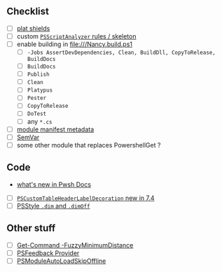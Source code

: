 ## Checklist

- [ ] [plat shields](https://learn.microsoft.com/en-us/powershell/scripting/gallery/concepts/publishing-guidelines?view=powershell-7.4#tag-your-package-with-the-compatible-pseditions-and-platforms)
- [ ] custom [`PSScriptAnalyzer` rules / skeleton](https://learn.microsoft.com/en-us/powershell/scripting/gallery/concepts/publishing-guidelines?view=powershell-7.3#use-psscriptanalyzer)
- [ ] enable building in <file:///Nancy.build.ps1>
  - [ ] `-Jobs AssertDevDependencies, Clean, BuildDll, CopyToRelease, BuildDocs`
  - [ ] `BuildDocs`
  - [ ] `Publish`
  - [ ] `Clean`
  - [ ] `Platypus`
  - [ ] `Pester`
  - [ ] `CopyToRelease`
  - [ ] `DoTest`
  - [ ] any `*.cs`

- [ ] [module manifest metadata](https://learn.microsoft.com/en-us/powershell/scripting/gallery/concepts/package-manifest-affecting-ui?view=powershell-7.3)
- [ ] [SemVar](https://learn.microsoft.com/en-us/powershell/scripting/gallery/concepts/publishing-guidelines?view=powershell-7.3#best-practices-for-publishing-packages)
- [ ] some other module that replaces PowershellGet ? 
## Code

- [what's new in Pwsh Docs](https://learn.microsoft.com/en-us/powershell/scripting/community/2023-updates?view=powershell-7.4)
- [ ] [`PSCustomTableHeaderLabelDecoration` new in 7.4](https://learn.microsoft.com/en-us/powershell/scripting/learn/experimental-features?view=powershell-7.3#pscustomtableheaderlabeldecoration)
- [ ] [PSStyle `.dim` and `.dimOff`](https://github.com/PowerShell/PowerShell/pull/18653)

## Other stuff 

- [ ] [Get-Command -FuzzyMinimumDistance](https://github.com/PowerShell/PowerShell/pull/18261)
- [ ] [PSFeedback Provider](https://learn.microsoft.com/en-us/powershell/scripting/learn/experimental-features?view=powershell-7.4#psfeedbackprovider)
- [ ] [PSModuleAutoLoadSkipOffline](https://learn.microsoft.com/en-us/powershell/scripting/learn/experimental-features?view=powershell-7.4#psmoduleautoloadskipofflinefiles)
